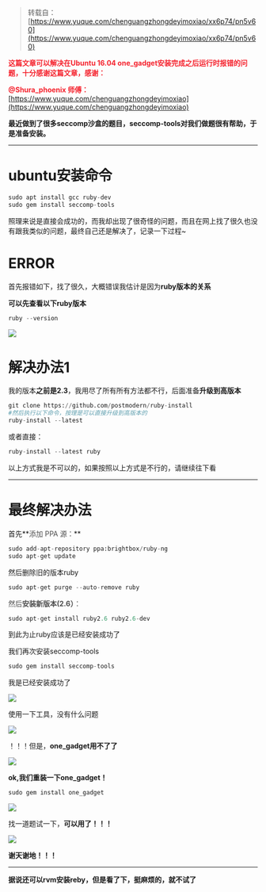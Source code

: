 > 转载自：[https://www.yuque.com/chenguangzhongdeyimoxiao/xx6p74/pn5v60](https://www.yuque.com/chenguangzhongdeyimoxiao/xx6p74/pn5v60)
>

**<font style="color:#F5222D;">这篇文章可以解决在Ubuntu 16.04 one_gadget安装完成之后运行时报错的问题，十分感谢这篇文章，感谢：</font>**

**<font style="color:#F5222D;">@Shura_phoenix 师傅：</font>**[https://www.yuque.com/chenguangzhongdeyimoxiao](https://www.yuque.com/chenguangzhongdeyimoxiao)



**最近做到了很多seccomp沙盒的题目，seccomp-tools对我们做题很有帮助，于是准备安装。**

****

# ubuntu安装命令
```python
sudo apt install gcc ruby-dev
sudo gem install seccomp-tools
```

照理来说是直接会成功的，而我却出现了很奇怪的问题，而且在网上找了很久也没有跟我类似的问题，最终自己还是解决了，记录一下过程~

# ERROR
首先报错如下，找了很久，大概错误我估计是因为**ruby版本的关系**

**可以先查看以下ruby版本**

```python
ruby --version
```

![](https://cdn.nlark.com/yuque/0/2020/png/408029/1596530991466-62b12002-69c1-4d09-b59a-6523b5eb52ac.png)

# 解决办法1
我的版本**之前是2.3**，我用尽了所有所有方法都不行，后面准备**升级到高版本**

```python
git clone https://github.com/postmodern/ruby-install
#然后执行以下命令，按理是可以直接升级到高版本的
ruby-install --latest
```

或者直接：

```python
ruby-install --latest ruby
```

以上方式我是不可以的，如果按照以上方式是不行的，请继续往下看

---

# 最终解决办法
首先**<font style="color:#4D4D4D;">添加 PPA 源：</font>**

```python
sudo add-apt-repository ppa:brightbox/ruby-ng
sudo apt-get update
```

然后删除旧的版本ruby

```python
sudo apt-get purge --auto-remove ruby
```

<font style="color:#4D4D4D;">然后</font>**<font style="color:#4D4D4D;">安装新版本(2.6）</font>**<font style="color:#4D4D4D;">：</font>

```python
sudo apt-get install ruby2.6 ruby2.6-dev
```

到此为止ruby应该是已经安装成功了

我们再次安装seccomp-tools

```python
sudo gem install seccomp-tools
```

我是已经安装成功了

![](https://cdn.nlark.com/yuque/0/2020/png/408029/1596533001957-22c77d4c-fb73-4fd3-908f-a4e23f8a3fd2.png)

使用一下工具，没有什么问题

![](https://cdn.nlark.com/yuque/0/2020/png/408029/1596530956802-c4d0cc2a-d7bd-40e0-a598-f4cd9b741f62.png)

！！！但是，**one_gadget用不了了**

![](https://cdn.nlark.com/yuque/0/2020/png/408029/1596532875544-dc033ed0-e1e4-4a1a-b13e-5638be95f0cc.png)

**ok,我们重装一下one_gadget！**

```python
sudo gem install one_gadget
```

![](https://cdn.nlark.com/yuque/0/2020/png/408029/1596532786565-a5a541af-ccf9-4410-9a04-30ceb39f77a4.png)

找一道题试一下，**可以用了！！！**

![](https://cdn.nlark.com/yuque/0/2020/png/408029/1596533071908-64d83f78-a185-4407-8833-adb08de32bf1.png)

**谢天谢地！！！**

---

**据说还可以rvm安装reby，但是看了下，挺麻烦的，就不试了**


